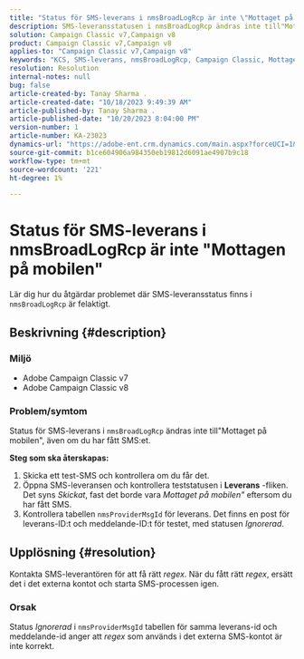 ```yaml
---
title: "Status för SMS-leverans i nmsBroadLogRcp är inte \"Mottaget på mobilen\""
description: SMS-leveransstatusen i nmsBroadLogRcp ändras inte till"Mottaget på mobilen", även om användaren har tagit emot SMS:et.
solution: Campaign Classic v7,Campaign v8
product: Campaign Classic v7,Campaign v8
applies-to: "Campaign Classic v7,Campaign v8"
keywords: "KCS, SMS-leverans, nmsBroadLogRcp, Campaign Classic, Mottaget på mobilen"
resolution: Resolution
internal-notes: null
bug: false
article-created-by: Tanay Sharma .
article-created-date: "10/18/2023 9:49:39 AM"
article-published-by: Tanay Sharma .
article-published-date: "10/20/2023 8:04:00 PM"
version-number: 1
article-number: KA-23023
dynamics-url: "https://adobe-ent.crm.dynamics.com/main.aspx?forceUCI=1&pagetype=entityrecord&etn=knowledgearticle&id=6764ffa4-9b6d-ee11-8df0-6045bd0061cb"
source-git-commit: b1ce604906a984350eb19812d6091ae4907b9c18
workflow-type: tm+mt
source-wordcount: '221'
ht-degree: 1%

---
```


# Status för SMS-leverans i nmsBroadLogRcp är inte &quot;Mottagen på mobilen&quot;


Lär dig hur du åtgärdar problemet där SMS-leveransstatus finns i `nmsBroadLogRcp` är felaktigt.

## Beskrivning {#description}


### Miljö

- Adobe Campaign Classic v7
- Adobe Campaign Classic v8


### Problem/symtom

Status för SMS-leverans i `nmsBroadLogRcp` ändras inte till&quot;Mottaget på mobilen&quot;, även om du har fått SMS:et.

<b>Steg som ska återskapas:</b>

1. Skicka ett test-SMS och kontrollera om du får det.
2. Öppna SMS-leveransen och kontrollera teststatusen i <b>Leverans</b> -fliken. Det syns *Skickat*, fast det borde vara *Mottaget på mobilen&quot;* eftersom du har fått SMS.
3. Kontrollera tabellen `nmsProviderMsgId` för leverans. Det finns en post för leverans-ID:t och meddelande-ID:t för testet, med statusen *Ignorerad*.



## Upplösning {#resolution}


Kontakta SMS-leverantören för att få rätt *regex*. När du fått rätt *regex*, ersätt det i det externa kontot och starta SMS-processen igen.

### Orsak

Status *Ignorerad* i `nmsProviderMsgId` tabellen för samma leverans-id och meddelande-id anger att *regex* som används i det externa SMS-kontot är inte korrekt.
